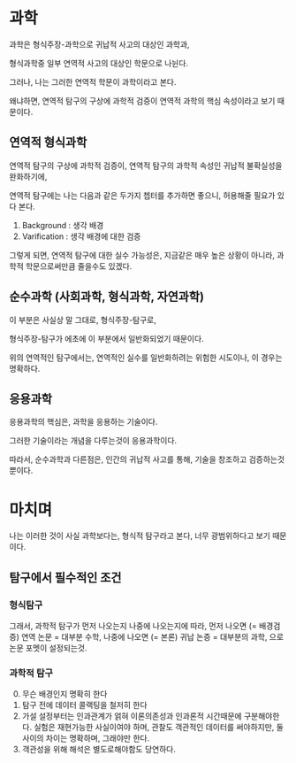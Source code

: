 # 과학

과학은 형식주장-과학으로 귀납적 사고의 대상인 과학과,

형식과학중 일부 연역적 사고의 대상인 학문으로 나뉜다.

그러나, 나는 그러한 연역적 학문이 과학이라고 본다.

왜냐하면, 연역적 탐구의 구상에 과학적 검증이 연역적 과학의 핵심 속성이라고 보기 때문이다.

## 연역적 형식과학

연역적 탐구의 구상에 과학적 검증이, 연역적 탐구의 과학적 속성인 귀납적 불확실성을 완화하기에,

연역적 탐구에는 나는 다음과 같은 두가지 쳅터를 추가하면 좋으니, 허용해줄 필요가 있다 본다.

1. Background : 생각 배경
2. Varification : 생각 배경에 대한 검증

그렇게 되면, 연역적 탐구에 대한 실수 가능성은, 지금같은 매우 높은 상황이 아니라, 과학적 학문으로써만큼 줄을수도 있겠다.

## 순수과학 (사회과학, 형식과학, 자연과학)

이 부분은 사실상 말 그대로, 형식주장-탐구로,

형식주장-탐구가 에초에 이 부분에서 일반화되었기 때문이다.

위의 연역적인 탐구에서는, 연역적인 실수를 일반화하려는 위험한 시도이나, 이 경우는 명확하다.

## 응용과학

응용과학의 핵심은, 과학을 응용하는 기술이다.

그러한 기술이라는 개념을 다루는것이 응용과학이다.

따라서, 순수과학과 다른점은, 인간의 귀납적 사고를 통해, 기술을 창조하고 검증하는것 뿐이다.

# 마치며

나는 이러한 것이 사실 과학보다는, 형식적 탐구라고 본다, 너무 광범위하다고 보기 때문이다.

## 탐구에서 필수적인 조건

### 형식탐구

그래서, 과학적 탐구가 먼저 나오는지 나중에 나오는지에 따라, 먼저 나오면 (= 배경검증) 연역 논문 = 대부분 수학, 나중에 나오면 (= 본론) 귀납 논증 = 대부분의 과학, 으로 논문 포멧이 설정되는것.

### 과학적 탐구

0. 무슨 배경인지 명확히 한다
1. 탐구 전에 데이터 콜랙팅을 철저히 한다
2. 가설 설정부터는 인과관계가 얽혀 이론의존성과 인과론적 시간때문에 구분해야한다. 실험은 재현가능한 사실이여야 하며, 관찰도 객관적인 데이터를 써야하지만, 둘 사이의 차이는 명확하며, 그래야만 한다.
3. 객관성을 위해 해석은 별도로해야함도 당연하다.
